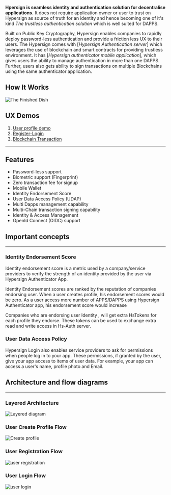 **Hpersign is seamless identity and authentication solution for decentralise applications.** It does not require application owner or user to trust on Hypersign as source of truth for an identity and hence becoming one of it's kind _The trustless authentication solution_ which is well suited for DAPPS.

Built on Public Key Cryptography, Hypersign enables companies to rapidly deploy password-less authentication and provide a friction less UX to their users. The Hypersign comes with [_Hypersign Authentication server_] which leverages the use of blockchain and smart contracts for providing trustless environment. It has [_Hypersign authenticator mobile application_], which gives users the ability to manage authentication in more than one DAPPS. Further, users also gets ability to sign transactions on multiple Blockchains using the same authenticator application.

How It Works
-----------------------------------
![The Finished Dish](https://raw.githubusercontent.com/hypermine-bc/hypersign/master/docs/images/how-it-works.png)


## UX Demos

1. [User profile demo](https://drive.google.com/file/d/1bT45GlLEy0sRx4QBpIpncDtEbb9_yQeT/view)
2. [Register-Login](https://drive.google.com/file/d/1oj0UurmGoH1gkQ8ErczQ4FbSamYXRUda/view)
3. [Blockchain Transaction](https://drive.google.com/file/d/1lB-_CiAaBmYHVc-_3_GSCY-FBmnD0FoG/view?usp=sharing)

---------------------------------------------
## Features

- Password-less support
- Biometric support (Fingerprint)
- Zero transaction fee for signup 
- Mobile Wallet
- Identity Endorsement Score
- User Data Access Policy (UDAP)
- Multi Dapps management capability
- Multi-Chain transaction signing capability
- Identity & Access Management
- OpenId Connect (OIDC) support


## Important concepts
------------------------------------------------------

### Identity Endorsement Score


Identity endorsement score is a metric used by a company/service providers to verify the strength of an identity provided by the user via Hypersign Authenticator App.

Identity Endorsement scores are ranked by the reputation of companies  endorsing user.  When a user creates profile, his endorsement scores would be zero. As a user access more number of APPS/DAPPS using Hypersign Authenticator app, his endorsement score would increase 

Companies who are endorsing user Identity , will get extra HsTokens for each profile they endorse.
These tokens can be used to exchange extra read and write access in Hs-Auth server.

### User Data Access Policy

Hypersign Login also enables service providers to ask for permissions when people log in to your app. These permissions, if granted by the user, give your app access to items of user data. For example, your app can access a user's name,  profile photo and Email.


## Architecture and flow diagrams 
---------------------------------------------

### Layered Architecture

![Layered diagram](https://github.com/hypermine-bc/hypersign/blob/master/docs/HS-layredDiagram%20(1).png?raw=true)




### User Create Profile Flow

![Create profile](https://github.com/hypermine-bc/hypersign/blob/master/docs/images/hs_registration_createProfile.png?raw=true)

### User Registration Flow

![user registration](https://github.com/hypermine-bc/hypersign/blob/master/docs/images/hs_registration_app_reg.png?raw=true)


### User Login Flow

![user login](https://raw.githubusercontent.com/hypermine-bc/hypersign/master/docs/images/hs_registration_login.png)
